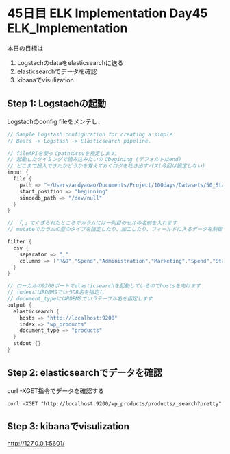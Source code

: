 # 45日目 ELK Implementation Day45 ELK_Implementation

本日の目標は
1. Logstachのdataをelasticsearchに送る
2. elasticsearchでデータを確認
3. kibanaでvisulization

## Step 1: Logstachの起動
Logstachのconfig fileをメンテし、

```java
// Sample Logstash configuration for creating a simple
// Beats -> Logstash -> Elasticsearch pipeline.

// fileAPIを使ってpathのcsvを指定します。
// 起動したタイミングで読み込みたいのでbegining (デフォルトはend)
// どこまで投入できたかどうかを覚えておくログを吐き出すパス(今回は設定しない)
input {
  file {
    path => "~/Users/andyaoao/Documents/Project/100days/Datasets/50_Startups.csv"
    start_position => "beginning"
    sincedb_path => "/dev/null"
  }
}

// 「,」でくぎられたところでカラムには一列目のセルの名前を入れます
// mutateでカラムの型のタイプを指定したり、加工したり、フィールドに入るデータを制御したりすることができます。

filter {
  csv {
    separator => ","
    columns => ["R&D","Spend","Administration","Marketing","Spend","State","Profit"]
  }
}

// ローカルの9200ポートでelasticsearchを起動しているのでhostsを向けます
// indexにはRDBMSでいうDB名を指定し
// document_typeにはRDBMSでいうテーブル名を指定します
output {
  elasticsearch {
    hosts => "http://localhost:9200"
    index => "wp_products"
    document_type => "products"
  }
  stdout {}
}
```

## Step 2: elasticsearchでデータを確認

curl -XGET指令でデータを確認する

```console
curl -XGET "http://localhost:9200/wp_products/products/_search?pretty"

```

## Step 3: kibanaでvisulization

http://127.0.0.1:5601/
